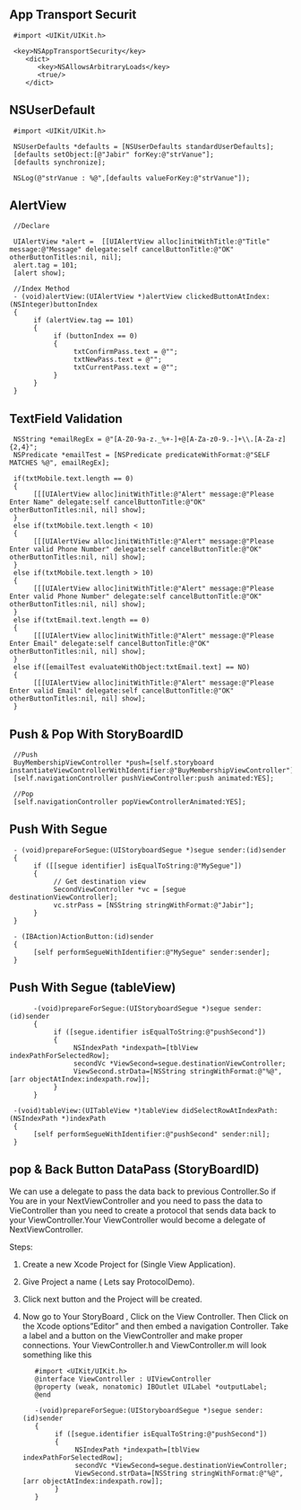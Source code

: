 <h2>App Transport Securit</h2>

     #import <UIKit/UIKit.h>
     
     <key>NSAppTransportSecurity</key>
        <dict>
           <key>NSAllowsArbitraryLoads</key>
           <true/>
        </dict>

<h2>NSUserDefault</h2>

     #import <UIKit/UIKit.h>

     NSUserDefaults *defaults = [NSUserDefaults standardUserDefaults];
     [defaults setObject:[@"Jabir" forKey:@"strVanue"];
     [defaults synchronize];
     
     NSLog(@"strVanue : %@",[defaults valueForKey:@"strVanue"]);

<h2>AlertView</h2>

     //Declare
     
     UIAlertView *alert =  [[UIAlertView alloc]initWithTitle:@"Title" message:@"Message" delegate:self cancelButtonTitle:@"OK" otherButtonTitles:nil, nil];
     alert.tag = 101;
     [alert show];
     
     //Index Method
     - (void)alertView:(UIAlertView *)alertView clickedButtonAtIndex:(NSInteger)buttonIndex
     {
          if (alertView.tag == 101)
          {
               if (buttonIndex == 0)
               {
                    txtConfirmPass.text = @"";
                    txtNewPass.text = @"";
                    txtCurrentPass.text = @"";
               }
          }
     }
     
<h2>TextField Validation</h2>
     
     NSString *emailRegEx = @"[A-Z0-9a-z._%+-]+@[A-Za-z0-9.-]+\\.[A-Za-z]{2,4}";
     NSPredicate *emailTest = [NSPredicate predicateWithFormat:@"SELF MATCHES %@", emailRegEx];
    
     if(txtMobile.text.length == 0)
     {
          [[[UIAlertView alloc]initWithTitle:@"Alert" message:@"Please Enter Name" delegate:self cancelButtonTitle:@"OK" otherButtonTitles:nil, nil] show];
     }
     else if(txtMobile.text.length < 10)
     {
          [[[UIAlertView alloc]initWithTitle:@"Alert" message:@"Please Enter valid Phone Number" delegate:self cancelButtonTitle:@"OK" otherButtonTitles:nil, nil] show];
     }
     else if(txtMobile.text.length > 10)
     {
          [[[UIAlertView alloc]initWithTitle:@"Alert" message:@"Please Enter valid Phone Number" delegate:self cancelButtonTitle:@"OK" otherButtonTitles:nil, nil] show];
     }
     else if(txtEmail.text.length == 0)
     {
          [[[UIAlertView alloc]initWithTitle:@"Alert" message:@"Please Enter Email" delegate:self cancelButtonTitle:@"OK" otherButtonTitles:nil, nil] show];
     }
     else if([emailTest evaluateWithObject:txtEmail.text] == NO)
     {
          [[[UIAlertView alloc]initWithTitle:@"Alert" message:@"Please Enter valid Email" delegate:self cancelButtonTitle:@"OK" otherButtonTitles:nil, nil] show];
     }
  
<h2>Push & Pop With StoryBoardID</h2>

     //Push
     BuyMembershipViewController *push=[self.storyboard instantiateViewControllerWithIdentifier:@"BuyMembershipViewController"];
     [self.navigationController pushViewController:push animated:YES];
     
     //Pop
     [self.navigationController popViewControllerAnimated:YES];

<h2>Push With Segue</h2>

     - (void)prepareForSegue:(UIStoryboardSegue *)segue sender:(id)sender
     {
          if ([[segue identifier] isEqualToString:@"MySegue"])
          {
               // Get destination view
               SecondViewController *vc = [segue destinationViewController];
               vc.strPass = [NSString stringWithFormat:@"Jabir"];
          }
     }
     
     - (IBAction)ActionButton:(id)sender
     {
          [self performSegueWithIdentifier:@"MySegue" sender:sender];
     }
    
<h2>Push With Segue (tableView)</h2>

          -(void)prepareForSegue:(UIStoryboardSegue *)segue sender:(id)sender
          {
               if ([segue.identifier isEqualToString:@"pushSecond"]) 
               {
                    NSIndexPath *indexpath=[tblView indexPathForSelectedRow];
                    secondVc *ViewSecond=segue.destinationViewController;
                    ViewSecond.strData=[NSString stringWithFormat:@"%@",[arr objectAtIndex:indexpath.row]];
               }
          }
     
     -(void)tableView:(UITableView *)tableView didSelectRowAtIndexPath:(NSIndexPath *)indexPath
     {
          [self performSegueWithIdentifier:@"pushSecond" sender:nil];
     }
     
<h2>pop & Back Button DataPass (StoryBoardID)</h2>
     
   We can use a delegate to pass the data back to previous Controller.So if You are in your NextViewController and you need to pass the data to VieController than you need to create a protocol that sends data back to your ViewController.Your ViewController  would become a delegate of NextViewController.

Steps:

1. Create a new Xcode Project for (Single View Application).
2. Give Project a name ( Lets say ProtocolDemo).
3. Click next button and the Project will be created.
4. Now go to Your StoryBoard , Click on the View Controller. Then Click on the Xcode options”Editor” and then embed a navigation Controller.  Take a label and a button on the ViewController and make proper connections. Your ViewController.h and ViewController.m will look something like this

          #import <UIKit/UIKit.h>
          @interface ViewController : UIViewController
          @property (weak, nonatomic) IBOutlet UILabel *outputLabel;
          @end

          -(void)prepareForSegue:(UIStoryboardSegue *)segue sender:(id)sender
          {
               if ([segue.identifier isEqualToString:@"pushSecond"]) 
               {
                    NSIndexPath *indexpath=[tblView indexPathForSelectedRow];
                    secondVc *ViewSecond=segue.destinationViewController;
                    ViewSecond.strData=[NSString stringWithFormat:@"%@",[arr objectAtIndex:indexpath.row]];
               }
          }

     
